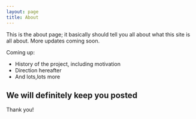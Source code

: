 ```yaml
---
layout: page
title: About
---
```


This is the about page; it basically should tell you all about what this
site is all about. More updates coming soon.

Coming up:
- History of the project, including motivation
- Direction hereafter
- And lots,lots more

## We will definitely keep you posted

Thank you!
